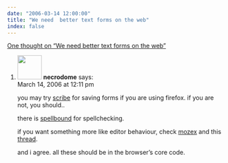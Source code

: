```yaml
---
date: "2006-03-14 12:00:00"
title: "We need  better text forms on the web"
index: false
---
```


[One thought on &ldquo;We need better text forms on the web&rdquo;](/lemire/blog/2006/03-14-we-need-better-text-forms-on-the-web)

<ol class="comment-list">
<li id="comment-3724" class="comment even thread-even depth-1">
<div class="comment-author vcard">
<img alt src="https://secure.gravatar.com/avatar/ca8689ee799c33573f3092f80a9f8261?s=56&#038;d=mm&#038;r=g" srcset="https://secure.gravatar.com/avatar/ca8689ee799c33573f3092f80a9f8261?s=112&#038;d=mm&#038;r=g 2x" class="avatar avatar-56 photo" height="56" width="56" decoding="async" /> <b class="fn">necrodome</b> <span class="says">says:</span> </div>
<div class="comment-metadata"><time datetime="2006-03-14T12:11:30+00:00">March 14, 2006 at 12:11 pm</time></a> </div>
<div class="comment-content">
<p>you may try <a href="http://prismicspiral.com/" rel="nofollow">scribe</a> for saving forms if you are using firefox. if you are not, you should..</p>
<p>there is <a href="http://spellbound.sourceforge.net/" rel="nofollow">spellbound</a> for spellchecking.</p>
<p>if you want something more like editor behaviour, check <a href="http://mozex.mozdev.org/" rel="nofollow">mozex</a> and this <a href="http://barnson.org/node/447#comment-24749" rel="nofollow">thread</a>.</p>
<p>and i agree. all these should be in the browser&rsquo;s core code.</p>
</div>
</li>
</ol>

